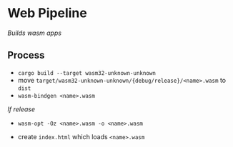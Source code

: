 # Web Pipeline
*Builds wasm apps*

## Process

* `cargo build --target wasm32-unknown-unknown`
* move `target/wasm32-unknown-unknown/{debug/release}/<name>.wasm` to `dist`
* `wasm-bindgen <name>.wasm`

*If release*
* `wasm-opt -Oz <name>.wasm -o <name>.wasm`
  
* create `index.html` which loads `<name>.wasm`
 